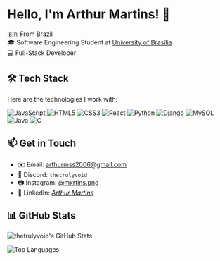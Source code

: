 # Hello, I'm Arthur Martins! 👋

🇧🇷 From Brazil  
🎓 Software Engineering Student at [University of Brasília](https://www.unb.br/)  
💻 Full-Stack Developer  

## 🛠️ Tech Stack

Here are the technologies I work with:

![JavaScript](https://img.shields.io/badge/-JavaScript-F7DF1E?style=flat-square&logo=javascript&logoColor=black)
![HTML5](https://img.shields.io/badge/-HTML5-E34F26?style=flat-square&logo=html5&logoColor=white)
![CSS3](https://img.shields.io/badge/-CSS3-1572B6?style=flat-square&logo=css3&logoColor=white)
![React](https://img.shields.io/badge/-React-61DAFB?style=flat-square&logo=react&logoColor=black)
![Python](https://img.shields.io/badge/-Python-3776AB?style=flat-square&logo=python&logoColor=white)
![Django](https://img.shields.io/badge/-Django-092E20?style=flat-square&logo=django&logoColor=white)
![MySQL](https://img.shields.io/badge/-MySQL-4479A1?style=flat-square&logo=mysql&logoColor=white)
![Java](https://img.shields.io/badge/-Java-007396?style=flat-square&logo=java&logoColor=white)
![C](https://img.shields.io/badge/-C-A8B9CC?style=flat-square&logo=c&logoColor=black)

## 📫 Get in Touch

- ✉️ Email: [arthurmss2006@gmail.com](mailto:arthurmss2006@gmail.com)
- 💬 Discord: `thetrulyvoid`
- 📷 Instagram: [@mxrtins.png](https://www.instagram.com/mxrtins.png)
- 💼 LinkedIn: *[Arthur Martins](https://www.linkedin.com/in/arthur-martins-71a608230/)*

## 📊 GitHub Stats

![thetrulyvoid's GitHub Stats](https://github-readme-stats.vercel.app/api?username=thetrulyvoid&show_icons=true&theme=dracula&hide_border=true)

![Top Languages](https://github-readme-stats.vercel.app/api/top-langs/?username=thetrulyvoid&layout=compact&theme=dracula&hide_border=true)
